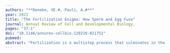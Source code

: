 ```yaml
---
authors: "**Deneke, VE.#, Pauli, A.#**" 
year: 2021
title: "The Fertilization Enigma: How Sperm and Egg Fuse"
journal: Annual Review of Cell and Developmental Biology,
pages: "37:1"
doi: "10.1146/annurev-cellbio-120219-021751"
pubmed: 
abstract: "Fertilization is a multistep process that culminates in the fusion of sperm and egg, thus marking the beginning of a new organism in sexually reproducing species. Despite its importance for reproduction, the molecular mechanisms that regulate this singular event, particularly sperm–egg fusion, have remained mysterious for many decades. Here, we summarize our current molecular understanding of sperm–egg interaction, focusing mainly on mammalian fertilization. Given the fundamental importance of sperm–egg fusion yet the lack of knowledge of this process in vertebrates, we discuss hallmarks and emerging themes of cell fusion by drawing from well-studied examples such as viral entry, placenta formation, and muscle development. We conclude by identifying open questions and exciting avenues for future studies in gamete fusion."
---
```

